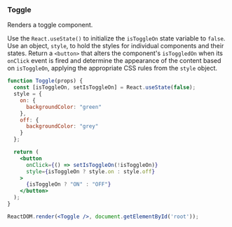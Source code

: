 ### Toggle

Renders a toggle component.

Use the `React.useState()` to initialize the `isToggleOn` state variable to `false`.
Use an object, `style`, to hold the styles for individual components and their states.
Return a `<button>` that alters the component's `isToggledOn` when its `onClick` event is fired and determine the appearance of the content based on `isToggleOn`, applying the appropriate CSS rules from the `style` object.

```jsx
function Toggle(props) {
  const [isToggleOn, setIsToggleOn] = React.useState(false);
  style = {
    on: {
      backgroundColor: "green"
    },
    off: {
      backgroundColor: "grey"
    }
  };

  return (
    <button
      onClick={() => setIsToggleOn(!isToggleOn)}
      style={isToggleOn ? style.on : style.off}
    >
      {isToggleOn ? "ON" : "OFF"}
    </button>
  );
}
```

```jsx
ReactDOM.render(<Toggle />, document.getElementById('root'));
```

<!-- tags: visual,state  -->

<!-- expertise: 0 -->
